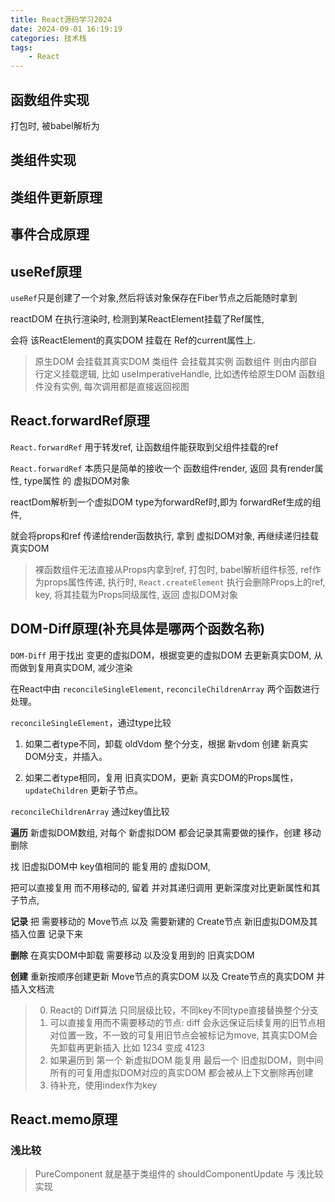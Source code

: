 ```yaml
---
title: React源码学习2024
date: 2024-09-01 16:19:19
categories: 技术栈
tags: 
    - React
---
```


## 函数组件实现

打包时, 被babel解析为

## 类组件实现

## 类组件更新原理

## 事件合成原理

## useRef原理

`useRef`只是创建了一个对象,然后将该对象保存在Fiber节点之后能随时拿到

reactDOM 在执行渲染时, 检测到某ReactElement挂载了Ref属性,

会将 该ReactElement的真实DOM 挂载在 Ref的current属性上.

> 原生DOM  会挂载其真实DOM
> 类组件   会挂载其实例
> 函数组件 则由内部自行定义挂载逻辑, 比如 useImperativeHandle, 比如透传给原生DOM
> 函数组件没有实例, 每次调用都是直接返回视图

## React.forwardRef原理

`React.forwardRef` 用于转发ref, 让函数组件能获取到父组件挂载的ref

`React.forwardRef` 本质只是简单的接收一个 函数组件render, 返回 具有render属性, type属性 的 虚拟DOM对象

reactDom解析到一个虚拟DOM type为forwardRef时,即为 forwardRef生成的组件,

就会将props和ref 传递给render函数执行, 拿到 虚拟DOM对象, 再继续递归挂载真实DOM

> 裸函数组件无法直接从Props内拿到ref,
> 打包时, babel解析组件标签, ref作为props属性传递,
> 执行时, `React.createElement` 执行会删除Props上的ref, key, 将其挂载为Props同级属性, 返回 虚拟DOM对象

## DOM-Diff原理(补充具体是哪两个函数名称)

`DOM-Diff` 用于找出 变更的虚拟DOM，根据变更的虚拟DOM 去更新真实DOM, 从而做到复用真实DOM, 减少渲染

在React中由 `reconcileSingleElement`, `reconcileChildrenArray` 两个函数进行处理。

`reconcileSingleElement`，通过type比较

1. 如果二者type不同，卸载 oldVdom 整个分支，根据 新vdom 创建 新真实DOM分支，并插入。

2. 如果二者type相同，复用 旧真实DOM，更新 真实DOM的Props属性，`updateChildren` 更新子节点。

`reconcileChildrenArray` 通过key值比较

__遍历__ 新虚拟DOM数组, 对每个 新虚拟DOM 都会记录其需要做的操作，创建 移动 删除

找 旧虚拟DOM中 key值相同的 能复用的 虚拟DOM,

把可以直接复用 而不用移动的, 留着 并对其递归调用 更新深度对比更新属性和其子节点,

__记录__ 把 需要移动的 Move节点 以及 需要新建的 Create节点 新旧虚拟DOM及其插入位置 记录下来

__删除__ 在真实DOM中卸载 需要移动 以及没复用到的 旧真实DOM

__创建__ 重新按顺序创建更新 Move节点的真实DOM 以及 Create节点的真实DOM 并插入文档流

> 0. React的 Diff算法 只同层级比较，不同key不同type直接替换整个分支
> 1. 可以直接复用而不需要移动的节点:
> diff 会永远保证后续复用的旧节点相对位置一致，不一致的可复用旧节点会被标记为move, 其真实DOM会先卸载再更新插入
> 比如 1234 变成 4123
> 2. 如果遍历到 第一个 新虚拟DOM 能复用 最后一个 旧虚拟DOM，则中间所有的可复用虚拟DOM对应的真实DOM 都会被从上下文删除再创建
> 3. 待补充，使用index作为key

## React.memo原理

### 浅比较

> PureComponent 就是基于类组件的 shouldComponentUpdate 与 浅比较 实现

